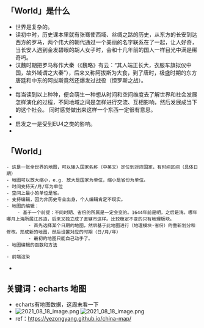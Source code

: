 ## 「World」是什么
- 世界是复杂的。
- 读初中时，历史课本里就有张骞使西域、丝绸之路的历史，从东方的长安到达西方的罗马，两个伟大的朝代通过一个美丽的名字联系在了一起，让人好奇，当长安人遇到金发碧眼的胡人女子时，会和十几年前的国人一样目光中满是稀奇吗。
- 汉魏时期把罗马称作大秦（《魏略》有云：“其人端正长大，衣服车旗拟仪中国，故外域谓之大秦”），后来又称阿拔斯为大食，到了唐时，极盛时期的东方唐廷和中东的阿拔斯竟然还爆发过战役（怛罗斯之战）。
-
- 每当读到以上种种，便会萌生一种想从时间和空间维度去了解世界和社会发展怎样演化的过程，不同地域之间是怎样进行交流、互相影响，然后发展成当下的这个社会。 同时感觉做出来这样一个东西一定很有意思。
-
- 启发之一是受到EU4之类的影响。
-
## 「World」
	- 这是一张全世界的地图，可以输入国家名称（中英文）定位到对应国家，有时间区间（具体日期）
	- 地图可以放大缩小，e.g. 放大是国家为单位，缩小是省份为单位。
	- 时间支持天/月/年为单位
	- 空间上最小的单位是省。
	- 支持编辑，因为非历史专业出身，个人编辑肯定不现实。
	- 地图的编辑：
		- 基于一个前提：不同时期、省份的所属是一定会变的。1644年前是明，之后是清。哪年哪月上海所属江苏道，后来又独立成了直辖市这样。比较稳定不变的只有地理板块。
			- 首先选择某个日期的地图，然后基于此地图进行（地理模块-省份）的重新划分和修改。形成新的地图，然后设置对应的时期（日/月/年）
			- 最初的地图只能自己动手了。
	- 地图编辑的函数和方法
		-
	- 前端渲染
-
## 关键词：echarts 地图
- echarts有地图数据，这周末看一下
- ![2021_08_18_image.png](https://cdn.logseq.com/%2F2bb51b82-34df-494a-8636-99e357d4bc2de9dfff24-c566-416c-9898-1b1e5505962a2021_08_18_image.png?Expires=4782870446&Signature=kCHVNhhMx2MxN0ZN5XK0KGYsEweIPxis7SeO1NtowwAbkcEbfFVXRyEbtmb0-zycD2SkXLJ5DNSsSBJGhJFiIogV2JRGZXuXSnYNHHgtHBCFxX~wZzDhkI3-3sui7rpiBNn5mqllocaDBqVPIsXmPIVzpqvxyej~RUwl4CcpP8c5dtWheg7BNlBRMPcZ8o~niHozchHzylt8GcZY0iUcnNYIm6LdA-TtDG~Lxr8n5JITEK7VwbZOYZf~QguY2Y7TQv-AFS0P649z6B9ik6aVQ7WSmoWlynddt0PfJ7pRXFulfjLgBAuLns~O1fd54ZOCSyMpHQsDC4T3mhWoT7AYPQ__&Key-Pair-Id=APKAJE5CCD6X7MP6PTEA) ![2021_08_18_image.png](https://cdn.logseq.com/%2F2bb51b82-34df-494a-8636-99e357d4bc2dce4946ef-95d1-4894-84d0-20506c6453fb2021_08_18_image.png?Expires=4782870446&Signature=UEzfF1OSAq0EzajvMadXoxKwVyeA8uErVWkaw1k3IasMnJv3I1Q~FEScKkaW6vUKRCNj1GySk1g5AuXFGXKWtzVUdFU9IDF3ZeMZ51W9XjUgfXmRxNlvKmp9WY0VWp-MmBOmISja~ugTe8Brh4M2oeq5BaI9zU0eXWLA31hfu9WhrDiosiUSlGhMEsVZx81mNBrdi0~vrs1E93F7Y9pEJ5-7M0kRFYnd2Su7W1o5ArZPmkTgaQn5wHb5NKGj2i8F1s0IO8MBUJj92sekUGme~sDDFGwGpXygeDOMWW0do7s146CLZMRODqztGbzCxQV5cTNaXJVZ2JwXZ~9dGSRuaQ__&Key-Pair-Id=APKAJE5CCD6X7MP6PTEA)
- ref：https://yezongyang.github.io/china-map/